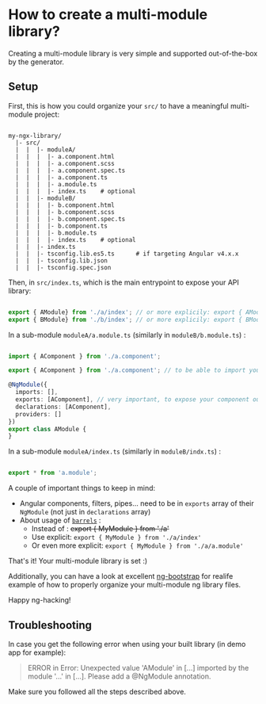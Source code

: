 # How to create a multi-module library?

Creating a multi-module library is very simple and supported out-of-the-box by the generator.

## Setup

First, this is how you could organize your `src/` to have a meaningful multi-module project:

```

my-ngx-library/
  |- src/
  |  |	|- moduleA/
  |  |	|  |- a.component.html
  |  |	|  |- a.component.scss
  |  |	|  |- a.component.spec.ts
  |  |	|  |- a.component.ts
  |  |	|  |- a.module.ts
  |  |	|  |- index.ts    # optional
  |  |	|- moduleB/
  |  |	|  |- b.component.html
  |  |	|  |- b.component.scss
  |  |	|  |- b.component.spec.ts
  |  |	|  |- b.component.ts
  |  |	|  |- b.module.ts
  |  |	|  |- index.ts    # optional
  |  |	|- index.ts
  |  |	|- tsconfig.lib.es5.ts      # if targeting Angular v4.x.x
  |  |	|- tsconfig.lib.json
  |  |	|- tsconfig.spec.json

```

Then, in `src/index.ts`, which is the main entrypoint to expose your API library:

```ts

export { AModule} from './a/index'; // or more explicily: export { AModule} from './a/a.module';
export { BModule} from './b/index'; // or more explicily: export { BModule} from './b/b.module';

```

In a sub-module `moduleA/a.module.ts` (similarly in `moduleB/b.module.ts`) :

```ts

import { AComponent } from './a.component';

export { AComponent } from './a.component'; // to be able to import your component

@NgModule({
  imports: [],
  exports: [AComponent], // very important, to expose your component outside of this NgModule
  declarations: [AComponent],
  providers: []
})
export class AModule {
}

```

In a sub-module `moduleA/index.ts` (similarly in `moduleB/indx.ts`) :

```ts

export * from 'a.module';

```

A couple of important things to keep in mind:

* Angular components, filters, pipes... need to be in `exports` array of their `NgModule` (not just in `declarations` array)
* About usage of [`barrels`](https://basarat.gitbooks.io/typescript/docs/tips/barrel.html) :
  * Instead of : ~~export { MyModule } from './a'~~
  * Use explicit: `export { MyModule } from './a/index'`
  * Or even more explicit: `export { MyModule } from './a/a.module'`

That's it! Your multi-module library is set :)

Additionally, you can have a look at excellent [ng-bootstrap](https://github.com/ng-bootstrap/ng-bootstrap) for realife example of how to properly organize your multi-module ng library files.

Happy ng-hacking!


## Troubleshooting

In case you get the following error when using your built library (in demo app for example):

> ERROR in Error: Unexpected value 'AModule' in [...] imported by the module '...' in [...]. 
> Please add a @NgModule annotation.

Make sure you followed all the steps described above.

